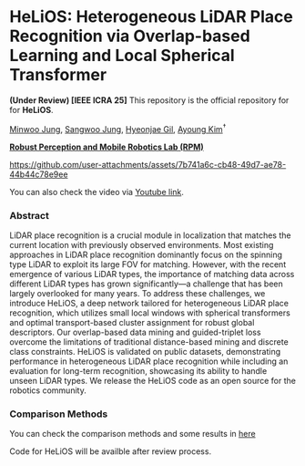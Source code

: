 # HeLiOS: Heterogeneous LiDAR Place Recognition via Overlap-based Learning and Local Spherical Transformer


**(Under Review) [IEEE ICRA 25]** This repository is the official repository for for **HeLiOS**.

  <a href="https://scholar.google.co.kr/citations?user=aKPTi7gAAAAJ&hl=ko" target="_blank">Minwoo Jung</a><sup></sup>,
  <a href="https://scholar.google.co.kr/citations?user=I2pNZDkAAAAJ&hl=ko" target="_blank">Sangwoo Jung</a><sup></sup>,
  <a href="https://scholar.google.co.kr/citations?user=n15gehEAAAAJ&hl=ko" target="_blank">Hyeonjae Gil</a><sup></sup>,
  <a href="https://scholar.google.co.kr/citations?user=7yveufgAAAAJ&hl=ko" target="_blank">Ayoung Kim</a><sup>†</sup>

**[Robust Perception and Mobile Robotics Lab (RPM)](https://rpm.snu.ac.kr/)**

https://github.com/user-attachments/assets/7b741a6c-cb48-49d7-ae78-44b44c78e9ee

You can also check the video via [Youtube link](https://www.youtube.com/watch?v=tEEvWA3LyXY).

### Abstract
LiDAR place recognition is a crucial module in localization that matches the current location with previously observed environments. Most existing approaches in LiDAR place recognition dominantly focus on the spinning type LiDAR to exploit its large FOV for matching. However, with the recent emergence of various LiDAR types, the importance of matching data across different LiDAR types has grown significantly—a challenge that has been largely overlooked for many years. To address these challenges, we introduce HeLiOS, a deep network tailored for heterogeneous LiDAR place recognition, which utilizes small local windows with spherical transformers and optimal transport-based cluster assignment for robust global descriptors. Our overlap-based data mining and guided-triplet loss overcome the limitations of traditional distance-based mining and discrete class constraints. HeLiOS is validated on public datasets, demonstrating performance in heterogeneous LiDAR place recognition while including an evaluation for long-term recognition, showcasing its ability to handle unseen LiDAR types. We release the HeLiOS code as an open source for the robotics community.

### Comparison Methods
You can check the comparison methods and some results in [here](https://github.com/minwoo0611/HeLiPR-Place-Recognition)

Code for HeLiOS will be availble after review process.
